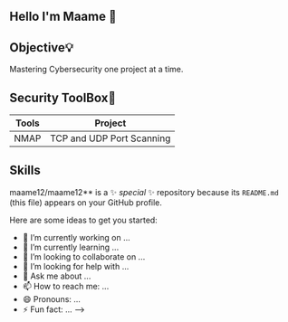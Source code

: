 ## Hello I'm Maame 👋



## Objective💡

Mastering Cybersecurity one project at a time.


## Security ToolBox🧰
| Tools                           |    Project                                   |
|-----------------------------    |----------------------------------------------|
| NMAP                            | TCP and UDP Port Scanning                    |

## Skills




maame12/maame12** is a ✨ _special_ ✨ repository because its `README.md` (this file) appears on your GitHub profile.

Here are some ideas to get you started:

- 🔭 I’m currently working on ...
- 🌱 I’m currently learning ...
- 👯 I’m looking to collaborate on ...
- 🤔 I’m looking for help with ...
- 💬 Ask me about ...
- 📫 How to reach me: ...
- 😄 Pronouns: ...
- ⚡ Fun fact: ...
-->
